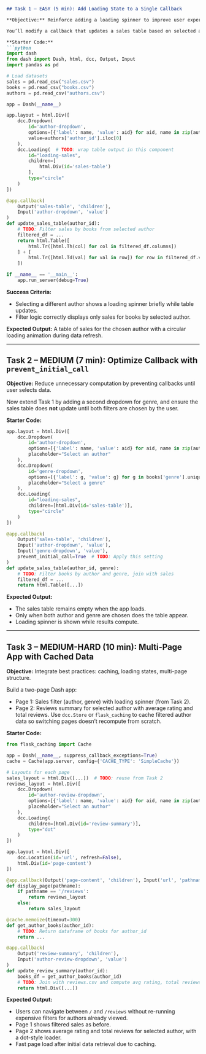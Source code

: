 ```markdown
## Task 1 – EASY (5 min): Add Loading State to a Single Callback

**Objective:** Reinforce adding a loading spinner to improve user experience during data processing.

You’ll modify a callback that updates a sales table based on selected author, so users see a loading indicator while data is being filtered.

**Starter Code:**
```python
import dash
from dash import Dash, html, dcc, Output, Input
import pandas as pd

# Load datasets
sales = pd.read_csv("sales.csv")
books = pd.read_csv("books.csv")
authors = pd.read_csv("authors.csv")

app = Dash(__name__)

app.layout = html.Div([
    dcc.Dropdown(
        id='author-dropdown',
        options=[{'label': name, 'value': aid} for aid, name in zip(authors['author_id'], authors['full_name'])],
        value=authors['author_id'].iloc[0]
    ),
    dcc.Loading(  # TODO: wrap table output in this component
        id="loading-sales",
        children=[
            html.Div(id='sales-table')
        ],
        type="circle"
    )
])

@app.callback(
    Output('sales-table', 'children'),
    Input('author-dropdown', 'value')
)
def update_sales_table(author_id):
    # TODO: Filter sales by books from selected author
    filtered_df = ...
    return html.Table([
        html.Tr([html.Th(col) for col in filtered_df.columns])
    ] + [
        html.Tr([html.Td(val) for val in row]) for row in filtered_df.values
    ])

if __name__ == '__main__':
    app.run_server(debug=True)
```

**Success Criteria:**
- Selecting a different author shows a loading spinner briefly while table updates.
- Filter logic correctly displays only sales for books by selected author.

**Expected Output:**
A table of sales for the chosen author with a circular loading animation during data refresh.

---

## Task 2 – MEDIUM (7 min): Optimize Callback with `prevent_initial_call`

**Objective:** Reduce unnecessary computation by preventing callbacks until user selects data.

Now extend Task 1 by adding a second dropdown for genre, and ensure the sales table does **not** update until both filters are chosen by the user.

**Starter Code:**
```python
app.layout = html.Div([
    dcc.Dropdown(
        id='author-dropdown',
        options=[{'label': name, 'value': aid} for aid, name in zip(authors['author_id'], authors['full_name'])],
        placeholder="Select an author"
    ),
    dcc.Dropdown(
        id='genre-dropdown',
        options=[{'label': g, 'value': g} for g in books['genre'].unique()],
        placeholder="Select a genre"
    ),
    dcc.Loading(
        id="loading-sales",
        children=[html.Div(id='sales-table')],
        type="circle"
    )
])

@app.callback(
    Output('sales-table', 'children'),
    Input('author-dropdown', 'value'),
    Input('genre-dropdown', 'value'),
    prevent_initial_call=True  # TODO: Apply this setting
)
def update_sales_table(author_id, genre):
    # TODO: Filter books by author and genre, join with sales
    filtered_df = ...
    return html.Table([...])
```

**Expected Output:**
- The sales table remains empty when the app loads.
- Only when both author and genre are chosen does the table appear.
- Loading spinner is shown while results compute.

---

## Task 3 – MEDIUM-HARD (10 min): Multi-Page App with Cached Data

**Objective:** Integrate best practices: caching, loading states, multi-page structure.

Build a two-page Dash app:
- Page 1: Sales filter (author, genre) with loading spinner (from Task 2).
- Page 2: Reviews summary for selected author with average rating and total reviews.
Use `dcc.Store` or `flask_caching` to cache filtered author data so switching pages doesn’t recompute from scratch.

**Starter Code:**
```python
from flask_caching import Cache

app = Dash(__name__, suppress_callback_exceptions=True)
cache = Cache(app.server, config={'CACHE_TYPE': 'SimpleCache'})

# Layouts for each page
sales_layout = html.Div([...])  # TODO: reuse from Task 2
reviews_layout = html.Div([
    dcc.Dropdown(
        id='author-review-dropdown',
        options=[{'label': name, 'value': aid} for aid, name in zip(authors['author_id'], authors['full_name'])],
        placeholder="Select an author"
    ),
    dcc.Loading(
        children=[html.Div(id='review-summary')],
        type="dot"
    )
])

app.layout = html.Div([
    dcc.Location(id='url', refresh=False),
    html.Div(id='page-content')
])

@app.callback(Output('page-content', 'children'), Input('url', 'pathname'))
def display_page(pathname):
    if pathname == '/reviews':
        return reviews_layout
    else:
        return sales_layout

@cache.memoize(timeout=300)
def get_author_books(author_id):
    # TODO: Return dataframe of books for author_id
    return ...

@app.callback(
    Output('review-summary', 'children'),
    Input('author-review-dropdown', 'value')
)
def update_review_summary(author_id):
    books_df = get_author_books(author_id)
    # TODO: Join with reviews.csv and compute avg rating, total reviews
    return html.Div([...])
```

**Expected Output:**
- Users can navigate between `/` and `/reviews` without re-running expensive filters for authors already viewed.
- Page 1 shows filtered sales as before.
- Page 2 shows average rating and total reviews for selected author, with a dot-style loader.
- Fast page load after initial data retrieval due to caching.
```
